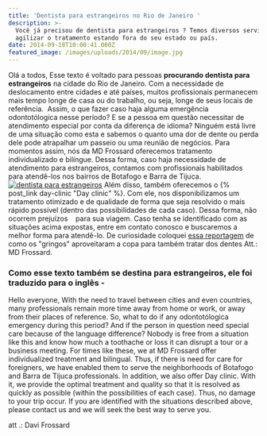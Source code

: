 ```yaml
---
title: 'Dentista para estrangeiros no Rio de Janeiro '
description: >-
  Você já precisou de dentista para estrangeiros ? Temos diversos serviços para
  agilizar o tratamento estando fora do seu estado ou país. 
date: 2014-09-18T10:00:41.000Z
featured_image: /images/uploads/2014/09/image.jpg
---
```


Olá a todos, Esse texto é voltado para pessoas **procurando dentista para estrangeiros** na cidade do Rio de Janeiro. Com a necessidade de deslocamento entre cidades e até países, muitos profissionais permanecem mais tempo longe de casa ou do trabalho, ou seja, longe de seus locais de referência.  Assim, o que fazer caso haja alguma emergência odontotólogica nesse período? E se a pessoa em questão necessitar de atendimento especial por conta da diferença de idioma? Ninguém está livre de uma situação como esta e sabemos o quanto uma dor de dente ou perda dele pode atrapalhar um passeio ou uma reunião de negócios. Para momentos assim, nós da MD Frossard oferecemos tratamento individualizado e bilíngue. Dessa forma, caso haja necessidade de atendimento para estrangeiros, contamos com profissionais habilitados para atendê-los nos bairros de Botafogo e Barra de Tijuca. [![dentista para estrangeiros](/images/uploads/2014/09/mapa-mundi-300x225.jpg)](/images/uploads/2014/09/mapa-mundi.jpg) Além disso, também oferecemos o {% post_link day-clinic "Day clinic" %}. Com ele, nos disponibilizamos um tratamento otimizado e de qualidade de forma que seja resolvido o mais rápido possível (dentro das possibilidades de cada caso). Dessa forma, não ocorrem prejuízos    para sua viagem. Caso tenha se identificado com as situações acima expostas, entre em contato conosco e buscaremos a melhor forma para atendê-lo. De curiosidade coloquei [essa reportagem](http://noticias.uol.com.br/saude/ultimas-noticias/redacao/2014/07/09/gringos-que-vieram-pra-copa-aproveitam-para-tratar-os-dentes-no-brasil.htm) de como os "gringos" aproveitaram a copa para também tratar dos dentes Att.: MD Frossard.

### Como esse texto também se destina para estrangeiros, ele foi traduzido para o inglês -

Hello everyone, With the need to travel between cities and even countries, many professionals remain more time away from home or work, or away from their places of reference. So, what to do if any odontotólogica emergency during this period? And if the person in question need special care because of the language difference? Nobody is free from a situation like this and know how much a toothache or loss it can disrupt a tour or a business meeting. For times like these, we at MD Frossard offer individualized treatment and bilingual. Thus, if there is need for care for foreigners, we have enabled them to serve the neighborhoods of Botafogo and Barra de Tijuca professionals. In addition, we also offer Day clinic. With it, we provide the optimal treatment and quality so that it is resolved as quickly as possible (within the possibilities of each case). Thus, no damage to your trip occur. If you are identified with the situations described above, please contact us and we will seek the best way to serve you.

att .: Davi Frossard
